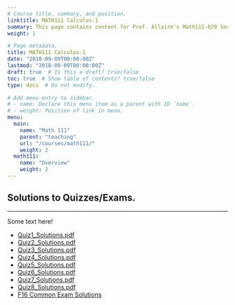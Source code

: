 ```yaml
---
# Course title, summary, and position.
linktitle: MATH111 Calculus-1
summary: This page contains content for Prof. Allaire's Math111-029 Section.
weight: 1

# Page metadata.
title: MATH111 Calculus-1
date: "2018-09-09T00:00:00Z"
lastmod: "2018-09-09T00:00:00Z"
draft: true  # Is this a draft? true/false
toc: true  # Show table of contents? true/false
type: docs  # Do not modify.

# Add menu entry to sidebar.
# - name: Declare this menu item as a parent with ID `name`.
# - weight: Position of link in menu.
menu:
  main:
    name: "Math 111"
    parent: "teaching"
    url: "/courses/math111/"
    weight: 2
  math111:
    name: "Overview"
    weight: 2
---
```


## Solutions to Quizzes/Exams.

---

Some text here!


- [Quiz1_Solutions.pdf][1]
- [Quiz2_Solutions.pdf][2]
- [Quiz3_Solutions.pdf][3]
- [Quiz4_Solutions.pdf][4]
- [Quiz5_Solutions.pdf][5]
- [Quiz6_Solutions.pdf][6]
- [Quiz7_Solutions.pdf][7]
- [Quiz8_Solutions.pdf][8]
- [F16 Common Exam Solutions][9]



[1]:  files/math111_029_F19/quizzes/Quiz1_Solutions.pdf
[2]:  files/math111_029_F19/quizzes/Quiz2_Solutions.pdf
[3]:  files/math111_029_F19/quizzes/Quiz3_Solutions.pdf
[4]:  files/math111_029_F19/quizzes/Quiz4_Solutions.pdf
[5]:  files/math111_029_F19/quizzes/Quiz5_Solutions.pdf
[6]:  files/math111_029_F19/quizzes/Quiz6_Solutions.pdf
[7]:  files/math111_029_F19/quizzes/Quiz7_Solutions.pdf
[8]:  files/math111_029_F19/quizzes/Quiz8_Solutions.pdf
[9]:  files/math111_029_F19/exams/F16_common1_solutions.pdf
